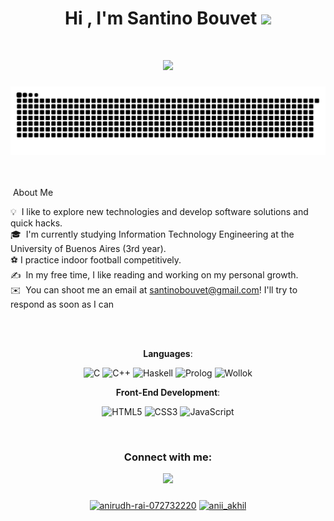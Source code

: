 <h1 align="center"><b>Hi , I'm Santino Bouvet </b><img src="https://media.giphy.com/media/hvRJCLFzcasrR4ia7z/giphy.gif" width="35"></h1>
<!--
titulo "nombre y apellido" ; "ingenieria en sistemas"
-->
<h1 align="center">
	<img src="https://readme-typing-svg.herokuapp.com?font=Time+New+Roman&color=b&size=25&center=true&vCenter=true&width=600&height=100&lines=Software+Engineering;">
</h1>

<!--
snake game
-->

<p align = "center">
	<img src = "https://github.com/7oSkaaa/7oSkaaa/blob/output/github-contribution-grid-snake.svg?" alt = "Snake Game"/>
</p>
<div align="center">

<!--
Informacion personal
-->
<br />
<br />
<div align="left">
 &nbsp;About Me

💡 &nbsp;I like to explore new technologies and develop software solutions and quick hacks.\
🎓 &nbsp;I'm currently studying Information Technology Engineering at the University of Buenos Aires (3rd year).\
⚽ I practice indoor football competitively.\
✍️ &nbsp;In my free time, I like reading and working on my personal growth.\
✉️ &nbsp;You can shoot me an email at santinobouvet@gmail.com! I'll try to respond as soon as I can
</div>

<br />
<br />


<p align="center">

 **Languages**:
    
![C](https://img.shields.io/badge/C%20-%232370ED.svg?style=for-the-badge&logo=c&logoColor=white)
![C++](https://img.shields.io/badge/C++%20-%2300599C.svg?style=for-the-badge&logo=c%2B%2B&logoColor=white)
![Haskell](https://img.shields.io/badge/Haskell-5D4F85.svg?style=for-the-badge&logo=Haskell&logoColor=white)
![Prolog](https://img.shields.io/badge/Prolog-D30001.svg?style=for-the-badge&logo=&logoColor=white)
![Wollok](https://img.shields.io/badge/Wollok-CC342D.svg?style=for-the-badge&logo=&logoColor=white)
<br>   
    
 **Front-End Development**:

   ![HTML5](https://img.shields.io/badge/HTML5%20-%23E34F26.svg?style=for-the-badge&logo=html5&logoColor=white)
   ![CSS3](https://img.shields.io/badge/CSS%20-%231572B6.svg?style=for-the-badge&logo=css3&logoColor=white)
   ![JavaScript](https://img.shields.io/badge/JavaScript%20-%23F7DF1E.svg?style=for-the-badge&logo=javascript&logoColor=black)


</p>



<br />
<h3 align="center">Connect with me:</h3>
<p align="center">

<a href="mailto:santinobouvet@gmail.com" target="_blank"><img src="https://img.shields.io/badge/gmail‎ ‎‎‎ ‎ ‎ ‎  ‎  -%23EA4335.svg?style=for-the-badge&logo=gmail&logoColor=white" t=mail style="margin-bottom: 5px;" /></a>	
 <br />
<a href="https://www.linkedin.com/in/santino-bouvet-7b9304293/" target="blank"><img align="center" src="https://raw.githubusercontent.com/rahuldkjain/github-profile-readme-generator/master/src/images/icons/Social/linked-in-alt.svg" alt="anirudh-rai-072732220" height="30" width="40" /></a>
<a href="https://instagram.com/santibouvet" target="blank"><img align="center" src="https://raw.githubusercontent.com/rahuldkjain/github-profile-readme-generator/master/src/images/icons/Social/instagram.svg" alt="anii_akhil" height="30" width="40" /></a>
</p>
<br>

